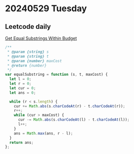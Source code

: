 # 20240529 Tuesday

## Leetcode daily

[Get Equal Substrings Within Budget](https://leetcode.com/problems/get-equal-substrings-within-budget/?envType=daily-question&envId=2024-05-28)

```js
/**
 * @param {string} s
 * @param {string} t
 * @param {number} maxCost
 * @return {number}
 */
var equalSubstring = function (s, t, maxCost) {
  let l = 0;
  let r = 0;
  let cur = 0;
  let ans = 0;

  while (r < s.length) {
    cur += Math.abs(s.charCodeAt(r) - t.charCodeAt(r));
    r++;
    while (cur > maxCost) {
      cur -= Math.abs(s.charCodeAt(l) - t.charCodeAt(l));
      l++;
    }
    ans = Math.max(ans, r - l);
  }
  return ans;
};
```
